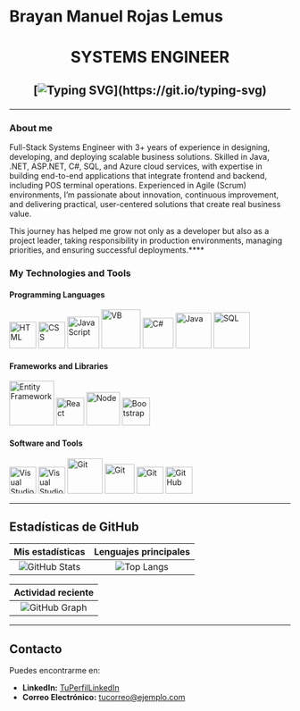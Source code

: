 # Brayan Manuel Rojas Lemus

<h1 align="center">
  SYSTEMS ENGINEER
</h1>

<h2 align="center">

[![Typing SVG](https://readme-typing-svg.herokuapp.com?duration=3000&center=true&width=600&lines=Welcome+to+my+Github+page!;I'm+Brayan+Rojas+Lemus.;SYSTEMS+ENGINEER,Web+Developer.)](https://git.io/typing-svg)

---

### About me

Full-Stack Systems Engineer with 3+ years of experience in designing, developing, and deploying scalable business solutions. Skilled in Java, .NET, ASP.NET, C#, SQL, and Azure cloud services, with expertise in building end-to-end applications that integrate frontend and backend, including POS terminal operations. Experienced in Agile (Scrum) environments, I’m passionate about innovation, continuous improvement, and delivering practical, user-centered solutions that create real business value.

This journey has helped me grow not only as a developer but also as a project leader, taking responsibility in production environments, managing priorities, and ensuring successful deployments.****

### My Technologies and Tools

#### Programming Languages

<p align="left">
  <img src="https://raw.githubusercontent.com/rahulbanerjee26/githubAboutMeGenerator/main/icons/html.svg" width="48" alt="HTML"/>
  <img src="https://raw.githubusercontent.com/rahulbanerjee26/githubAboutMeGenerator/main/icons/css.svg" width="48" alt="CSS"/>
  <img src="https://img.icons8.com/color/48/000000/javascript.png" width="57" alt="JavaScript"/>
  <img src="https://i.pinimg.com/736x/60/6e/55/606e55f536efeefee29bd07c59f32a44.jpg" width="70" alt="VB"/>
  <img src="https://images.icon-icons.com/2415/PNG/512/csharp_plain_logo_icon_146577.png" width="55" alt="C#"/>
  <img src="https://brandslogos.com/wp-content/uploads/images/large/java-logo-1.png" width="64" alt="Java"/>
  <img src="https://codevisionz.com/wp-content/uploads/2024/04/sql-logo.png" width="65" alt="SQL"/>
 
</p>

#### Frameworks and Libraries

<p align="left">
  
  <img src="https://logos-world.net/wp-content/uploads/2022/01/NET-Framework-Logo.png" width="80" alt="Entity Framework"/>
  <img src="https://cdn4.iconfinder.com/data/icons/logos-3/600/React.js_logo-512.png" width="50" alt="React"/>
  <img src="https://solvers.fr/wp-content/uploads/2019/06/La-version-12-de-Node.js-ame%CC%81liore-la-se%CC%81curite%CC%81-les-performances-et-les-modules.png" width="60" alt="Node"/>
  <img src="https://img.icons8.com/color/48/000000/bootstrap.png" width="50" alt="Bootstrap"/>
</p>

#### Software and Tools

<p align="left">
  <img src="https://img.icons8.com/color/48/000000/visual-studio.png" width="48" alt="Visual Studio"/>
  <img src="https://w7.pngwing.com/pngs/100/690/png-transparent-visual-studio-code-microsoft-visual-studio-source-code-text-editor-microsoft-blue-angle-text.png" width="48" alt="Visual Studio Code"/>
   <img src="https://i.pinimg.com/474x/3e/55/df/3e55dfb0980956b42cac768b740cdad6.jpg" width="63" alt="Git"/>
  <img src="https://images.icon-icons.com/2415/PNG/512/postgresql_plain_wordmark_logo_icon_146390.png" width="53" alt="Git"/>


  
  <img src="https://img.icons8.com/ios-filled/48/000000/git.png" width="48" alt="Git"/>
  
  <img src="https://img.icons8.com/ios-glyphs/48/000000/github.png" width="48" alt="GitHub"/>
</p>



---

## Estadísticas de GitHub

| Mis estadísticas | Lenguajes principales |
|:-----------------:|:---------------------:|
| ![GitHub Stats](https://github-readme-stats.vercel.app/api?username=null3000&show_icons=true&theme=algolia) | ![Top Langs](https://github-readme-stats.vercel.app/api/top-langs/?username=null3000&layout=compact&theme=algolia) |

| Actividad reciente |
|:------------------:|
| ![GitHub Graph](https://activity-graph.herokuapp.com/graph?username=null3000&theme=react-dark&hide_border=true&area=true) |

---

## Contacto

Puedes encontrarme en:

- **LinkedIn:** [TuPerfilLinkedIn](https://linkedin.com/in/tuperfil)
- **Correo Electrónico:** [tucorreo@ejemplo.com](mailto:tucorreo@ejemplo.com)
